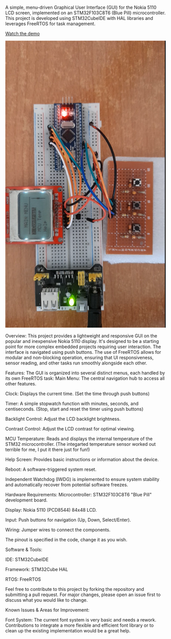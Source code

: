 A simple, menu-driven Graphical User Interface (GUI) for the Nokia 5110 LCD screen, implemented on an STM32F103C8T6 (Blue Pill) microcontroller.
This project is developed using STM32CubeIDE with HAL libraries and leverages FreeRTOS for task management.

[Watch the demo](https://youtube.com/shorts/KY6EVU57eQ0?feature=share)

[![Watch the demo](demo.png)](https://youtube.com/shorts/KY6EVU57eQ0?feature=share)

Overview:
This project provides a lightweight and responsive GUI on the popular and inexpensive Nokia 5110 display. It's designed to be a starting point for more complex embedded projects requiring user interaction. The interface is navigated using push buttons. The use of FreeRTOS allows for modular and non-blocking operation, ensuring that UI responsiveness, sensor reading, and other tasks run smoothly alongside each other.


Features:
The GUI is organized into several distinct menus, each handled by its own FreeRTOS task:
Main Menu: The central navigation hub to access all other features.

Clock: Displays the current time. (Set the time through push buttons)

Timer: A simple stopwatch function with minutes, seconds, and centiseconds. (Stop, start and reset the timer using push buttons)

Backlight Control: Adjust the LCD backlight brightness.

Contrast Control: Adjust the LCD contrast for optimal viewing.

MCU Temperature: Reads and displays the internal temperature of the STM32 microcontroller. (The integarted temperature sensor worked out terrible for me, I put it there just for fun!) 

Help Screen: Provides basic instructions or information about the device.

Reboot: A software-triggered system reset.

Independent Watchdog (IWDG) is implemented to ensure system stability and automatically recover from potential software freezes.


Hardware Requirements:
Microcontroller: STM32F103C8T6 "Blue Pill" development board.

Display: Nokia 5110 (PCD8544) 84x48 LCD.

Input: Push buttons for navigation (Up, Down, Select/Enter).

Wiring: Jumper wires to connect the components.

The pinout is specified in the code, change it as you wish.



Software & Tools:

IDE: STM32CubeIDE

Framework: STM32Cube HAL

RTOS: FreeRTOS



Feel free to contribute to this project by forking the repository and submitting a pull request. For major changes, please open an issue first to discuss what you would like to change.

Known Issues & Areas for Improvement:

Font System: The current font system is very basic and needs a rework. Contributions to integrate a more flexible and efficient font library or to clean up the existing implementation would be a great help.
